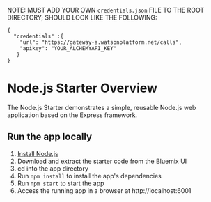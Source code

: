 NOTE: MUST ADD YOUR OWN ```credentials.json``` FILE TO THE ROOT DIRECTORY; SHOULD LOOK LIKE THE FOLLOWING:
```
{
  "credentials" :{
    "url": "https://gateway-a.watsonplatform.net/calls",
    "apikey": "YOUR_ALCHEMYAPI_KEY"
   }
}
```

# Node.js Starter Overview

The Node.js Starter demonstrates a simple, reusable Node.js web application based on the Express framework.

## Run the app locally

1. [Install Node.js][]
2. Download and extract the starter code from the Bluemix UI
3. cd into the app directory
4. Run `npm install` to install the app's dependencies
5. Run `npm start` to start the app
6. Access the running app in a browser at http://localhost:6001

[Install Node.js]: https://nodejs.org/en/download/
